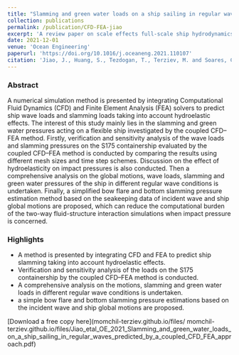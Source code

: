 ```yaml
---
title: "Slamming and green water loads on a ship sailing in regular waves predicted by a coupled CFD–FEA approach"
collection: publications
permalink: /publication/CFD-FEA-jiao
excerpt: 'A review paper on scale effects full-scale ship hydrodynamics.'
date: 2021-12-01
venue: 'Ocean Engineering'
paperurl: 'https://doi.org/10.1016/j.oceaneng.2021.110107'
citation: 'Jiao, J., Huang, S., Tezdogan, T., Terziev, M. and Soares, C.G., 2021. Slamming and green water loads on a ship sailing in regular waves predicted by a coupled CFD–FEA approach. _Ocean Engineering_, _241_, p.110107.'
---
```


### Abstract

A numerical simulation method is presented by integrating Computational Fluid Dynamics (CFD) and Finite Element Analysis (FEA) solvers to predict ship wave loads and slamming loads taking into account hydroelastic effects. The interest of this study mainly lies in the slamming and green water pressures acting on a flexible ship investigated by the coupled CFD–FEA method. Firstly, verification and sensitivity analysis of the wave loads and slamming pressures on the S175 containership evaluated by the coupled CFD–FEA method is conducted by comparing the results using different mesh sizes and time step schemes. Discussion on the effect of hydroelasticity on impact pressures is also conducted. Then a comprehensive analysis on the global motions, wave loads, slamming and green water pressures of the ship in different regular wave conditions is undertaken. Finally, a simplified bow flare and bottom slamming pressure estimation method based on the seakeeping data of incident wave and ship global motions are proposed, which can reduce the computational burden of the two-way fluid-structure interaction simulations when impact pressure is concerned.

### Highlights

- A method is presented by integrating CFD and FEA to predict ship slamming taking into account hydroelastic effects.
- Verification and sensitivity analysis of the loads on the S175 containership by the coupled CFD–FEA method is conducted.
- A comprehensive analysis on the motions, slamming and green water loads in different regular wave conditions is undertaken.
- a simple bow flare and bottom slamming pressure estimations based on the incident wave and ship global motions are proposed.


[Download a free copy here](momchil-terziev.github.io/files/ momchil-terziev.github.io/files/Jiao_etal_OE_2021_Slamming_and_green_water_loads_on_a_ship_sailing_in_regular_waves_predicted_by_a_coupled_CFD_FEA_approach.pdf)